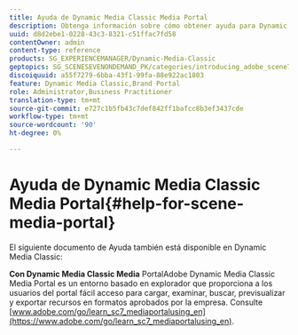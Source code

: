 ```yaml
---
title: Ayuda de Dynamic Media Classic Media Portal
description: Obtenga información sobre cómo obtener ayuda para Dynamic Media Classic Media Portal.
uuid: d8d2ebe1-0228-43c3-8321-c51ffac7fd58
contentOwner: admin
content-type: reference
products: SG_EXPERIENCEMANAGER/Dynamic-Media-Classic
geptopics: SG_SCENESEVENONDEMAND_PK/categories/introducing_adobe_scene7
discoiquuid: a55f7279-6bba-43f1-99fa-88e922ac1803
feature: Dynamic Media Classic,Brand Portal
role: Administrator,Business Practitioner
translation-type: tm+mt
source-git-commit: e727c1b5fb43c7def842ff1bafcc8b3ef3437cde
workflow-type: tm+mt
source-wordcount: '90'
ht-degree: 0%

---
```



# Ayuda de Dynamic Media Classic Media Portal{#help-for-scene-media-portal}

El siguiente documento de Ayuda también está disponible en Dynamic Media Classic:

**Con Dynamic Media Classic Media** PortalAdobe Dynamic Media Classic Media Portal es un entorno basado en explorador que proporciona a los usuarios del portal fácil acceso para cargar, examinar, buscar, previsualizar y exportar recursos en formatos aprobados por la empresa. Consulte [www.adobe.com/go/learn_sc7_mediaportalusing_en](https://www.adobe.com/go/learn_sc7_mediaportalusing_en).
